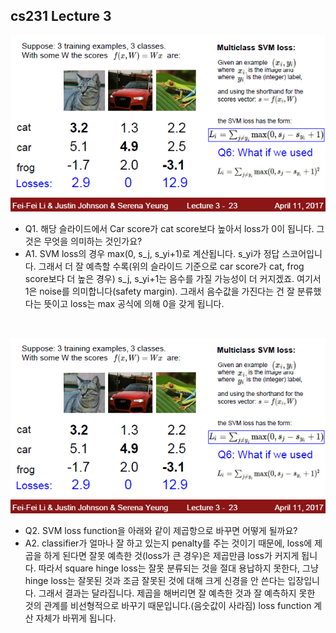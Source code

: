 ## cs231 Lecture 3

![img.png](img_1.png)

- Q1. 해당 슬라이드에서 Car score가 cat score보다 높아서 loss가 0이 됩니다. 그것은 무엇을 의미하는 것인가요?
- A1. SVM loss의 경우 max(0, s_j, s_yi+1)로 계산됩니다. s_yi가 정답 스코어입니다. 그래서 더 잘 예측할 수록(위의 슬라이드 기준으로 car score가 cat, frog score보다 더 높은 경우) s_j, s_yi+1는 음수를 가질 가능성이 더 커지겠죠. 여기서 1은 noise를 의미합니다(safety margin). 그래서 음수값을 가진다는 건 잘 분류했다는 뜻이고 loss는 max 공식에 의해 0을 갖게 됩니다.

<br/>

![img_1.png](img_1.png)

- Q2. SVM loss function을 아래와 같이 제곱항으로 바꾸면 어떻게 될까요?
- A2. classifier가 얼마나 잘 하고 있는지 penalty를 주는 것이기 때문에, loss에 제곱을 하게 된다면 잘못 예측한 것(loss가 큰 경우)은 제곱만큼 loss가 커지게 됩니다.  따라서 square hinge loss는 잘못 분류되는 것을 절대 용납하지 못한다, 그냥 hinge loss는 잘못된 것과 조금 잘못된 것에 대해 크게 신경을 안 쓴다는 입장입니다. 그래서 결과는 달라집니다. 제곱을 해버리면 잘 예측한 것과 잘 예측하지 못한 것의 관계를 비선형적으로 바꾸기 때문입니다.(음숫값이 사라짐) loss function 계산 자체가 바뀌게 됩니다.